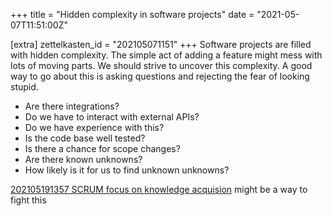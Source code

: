 +++
title = "Hidden complexity in software projects"
date = "2021-05-07T11:51:00Z"

[extra]
zettelkasten_id = "202105071151"
+++
Software projects are filled with hidden complexity. The simple act of adding a feature might mess with lots of moving parts. We should strive to uncover this complexity. A good way to go about this is asking questions and rejecting the fear of looking stupid.

- Are there integrations? 
- Do we have to interact with external APIs?
- Do we have experience with this?
- Is the code base well tested?
- Is there a chance for scope changes?
- Are there known unknowns?
- How likely is it for us to find unknown unknowns?

 [202105191357 SCRUM focus on knowledge acquision](/zettelkasten/202105191357-scrum-focus-on-knowledge-acquision) might be a way to fight this
